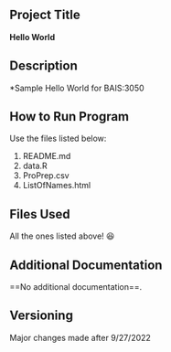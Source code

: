 ## Project Title
**Hello World**

## Description
*Sample Hello World for BAIS:3050

## How to Run Program
Use the files listed below:
1. README.md 
2. data.R
3. ProPrep.csv
4. ListOfNames.html

## Files Used
All the ones listed above! 😆

## Additional Documentation
==No additional documentation==.

## Versioning
Major changes made after 9/27/2022
